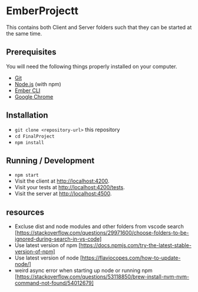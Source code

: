 # EmberProjectt
This contains both Client and Server folders such that they can be started at the same time.

## Prerequisites

You will need the following things properly installed on your computer.

* [Git](https://git-scm.com/)
* [Node.js](https://nodejs.org/) (with npm)
* [Ember CLI](https://ember-cli.com/)
* [Google Chrome](https://google.com/chrome/)

## Installation

* `git clone <repository-url>` this repository
* `cd FinalProject`
* `npm install`

## Running / Development

* `npm start`
* Visit the client at [http://localhost:4200](http://localhost:4200).
* Visit your tests at [http://localhost:4200/tests](http://localhost:4200/tests).
* Visit the server at [http://localhost:4500](http://localhost:4500).


## resources
* Excluse dist and node modules and other folders from vscode search [https://stackoverflow.com/questions/29971600/choose-folders-to-be-ignored-during-search-in-vs-code]
* Use latest version of npm [https://docs.npmjs.com/try-the-latest-stable-version-of-npm]
* Use latest version of node [https://flaviocopes.com/how-to-update-node/]
* weird async error when starting up node or running npm [https://stackoverflow.com/questions/53118850/brew-install-nvm-nvm-command-not-found/54012679]
